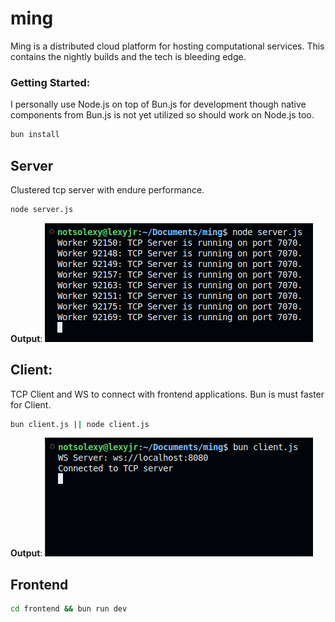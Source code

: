 # ming 
Ming is a distributed cloud platform for hosting computational services. This contains the nightly builds and the tech is bleeding edge. 

### Getting Started:
I personally use Node.js on top of Bun.js for development though native components from Bun.js is not yet utilized so should work on Node.js too. 

```bash
bun install
```

## Server 
Clustered tcp server with endure performance.
```bash
node server.js
```

**Output**:
![alt text](./assets/image.png)

## Client: 
TCP Client and WS to connect with frontend applications.
Bun is must faster for Client.
```bash
bun client.js || node client.js
```

**Output**:
![alt text](./assets/image-1.png)

## Frontend
```bash
cd frontend && bun run dev
```
